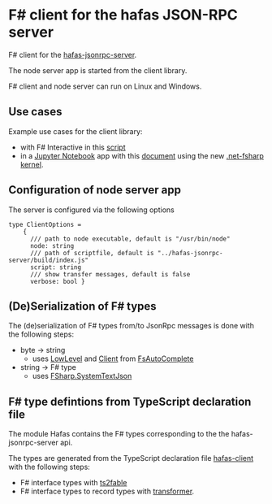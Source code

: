 # F# client for the hafas JSON-RPC server

F# client for the [hafas-jsonrpc-server](https://github.com/bergmannjg/hafas-jsonrpc-server).

The node server app is started from the client library.

F# client and node server can run on Linux and Windows.

## Use cases

Example use cases for the client library:

* with F# Interactive in this [script](./hafas-example.fsx)
* in a [Jupyter Notebook](https://jupyter.org/) app with this [document](./hafas-example.ipynb) using the new [.net-fsharp kernel](https://github.com/dotnet/interactive).

## Configuration of node server app

The server is configured via the following options

```
type ClientOptions =
    {
      /// path to node executable, default is "/usr/bin/node"
      node: string
      /// path of scriptfile, default is "../hafas-jsonrpc-server/build/index.js"
      script: string
      /// show transfer messages, default is false
      verbose: bool }
```

## (De)Serialization of F# types

The (de)serialization of F# types from/to JsonRpc messages is done with the following steps:

* byte -> string
  * uses [LowLevel](https://github.com/fsharp/FsAutoComplete/blob/2346b3e2f3dcfbfdb14381484879514d6f43f1f0/src/LanguageServerProtocol/LanguageServerProtocol.fs#L1691) and [Client](https://github.com/fsharp/FsAutoComplete/blob/2346b3e2f3dcfbfdb14381484879514d6f43f1f0/src/LanguageServerProtocol/LanguageServerProtocol.fs#L2418) from [FsAutoComplete](https://github.com/fsharp/FsAutoComplete/blob/master/src/LanguageServerProtocol/LanguageServerProtocol.fs)
* string -> F# type
  * uses [FSharp.SystemTextJson](https://github.com/Tarmil/FSharp.SystemTextJson)

## F# type defintions from TypeScript declaration file

The module Hafas contains the F# types corresponding to the the hafas-jsonrpc-server api.

The types are generated from the TypeScript declaration file [hafas-client](https://github.com/DefinitelyTyped/DefinitelyTyped/blob/master/types/hafas-client/index.d.ts) with the following steps:

* F# interface types with [ts2fable](https://github.com/fable-compiler/ts2fable)
* F# interface types to record types with [transformer](./src/transformer).




